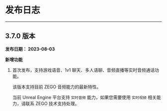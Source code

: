 # 发布日志

- - -


## 3.7.0 版本 <a id="3.7.0"></a>

**发布日期： 2023-08-03** 


**新增功能**

1. 首次发布，支持游戏语音、1v1 聊天、多人语聊、音频直播等实时音频通话功能。

    该版本支持目前 ZEGO 音频能力的最新特性。

    <Warning title="注意">

    当前 Unreal Engine 平台支持 `实时音频` 能力，如果您需要使用 `实时视频` 相关能力，请联系 ZEGO 技术支持处理。

    </Warning>


